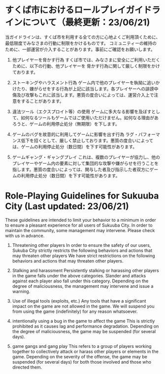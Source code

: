 # すくば市におけるロールプレイガイドラインについて（最終更新：23/06/21)

当ガイドラインは、すくば市を利用する全ての方に心地よくご利用頂くために、最低限度でみなさまの行動に制限をかけるものです。
コミュニティーの維持のために、一部運営が介入することがあります。事前にご確認をお願いします。

1. 他プレイヤーを脅かす行為
すくば市では、みなさまに安全にご利用いただくために、以下の行動、他プレイヤーを
脅かす行為に関して厳しく制限をかけております。

2. ストーキングやハラスメント行為
ゲーム内で他のプレイヤーを執拗に追いかけたり、嫌がらせをする行為が上記に該当します。各プレイヤーへの誹謗中傷及び攻撃もこれに該当します。悪質の度合いによっては、運営介入上で注意をすることがあります。

3. 違法ツール（エクスプロイト等）の使用
ゲームに多大なる影響を及ぼすとして、如何なるツールもゲームではご使用いただけません。如何なる理由があろうと、ゲームの利用停止処分（無期限）を下します。

4. ゲームのバグを故意的に利用してゲームに影響を出す行為
ラグ・パフォーマンス低下を招くとして、厳しく禁止しております。悪質の度合いによっては、ゲームの利用停止処分（数日間）を下す可能性があります。

5. ゲームギャング・ギャングプレイ
これは、複数のプレイヤーが協力し、他のプレイヤーやゲーム内の要素に対して集団的な攻撃や嫌がらせを行うことを指します。悪質の度合いによっては、関与した者及び指示した者双方にゲームの利用停止処分（数日間）を下す可能性があります。

# Role-Playing Guidelines for Sukuuba City (Last updated: 23/06/21)

These guidelines are intended to limit your behavior to a minimum in order to ensure a pleasant experience for all users of Sukuuba City.
In order to maintain the community, some management may intervene. Please check with us in advance.

1. Threatening other players
In order to ensure the safety of our users, Sukuba City strictly restricts the following behaviors and actions that may threaten other players
We have strict restrictions on the following behaviors and actions that may threaten other players.

2. Stalking and harassment
Persistently stalking or harassing other players in the game falls under the above categories. Slander and attacks against each player also fall under this category. Depending on the degree of maliciousness, the management may intervene and issue a warning.

3. Use of illegal tools (exploits, etc.)
Any tools that have a significant impact on the game are not allowed in the game. We will suspend you from using the game (indefinitely) for any reason whatsoever.

4. intentionally using a bug in the game to affect the game
This is strictly prohibited as it causes lag and performance degradation. Depending on the degree of maliciousness, the game may be suspended (for several days).

5. game gangs and gang play
This refers to a group of players working together to collectively attack or harass other players or elements in the game. Depending on the severity of the offense, the game may be suspended (for several days) for both those involved and those who directed them.
